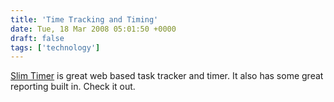 ```yaml
---
title: 'Time Tracking and Timing'
date: Tue, 18 Mar 2008 05:01:50 +0000
draft: false
tags: ['technology']
---
```


[Slim Timer](http://www.slimtimer.com) is great web based task tracker and timer. It also has some great reporting built in. Check it out.